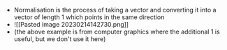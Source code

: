 - Normalisation is the process of taking a vector and converting it into a vector of length 1 which points in the same direction
- ![[Pasted image 20230214142730.png]]
- (the above example is from computer graphics where the additional 1 is useful, but we don't use it here)
